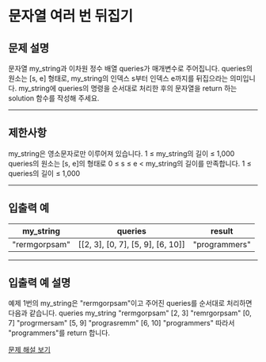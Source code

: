 # 문자열 여러 번 뒤집기

## 문제 설명
문자열 my_string과 이차원 정수 배열 queries가 매개변수로 주어집니다. queries의 원소는 [s, e] 형태로, my_string의 인덱스 s부터 인덱스 e까지를 뒤집으라는 의미입니다. my_string에 queries의 명령을 순서대로 처리한 후의 문자열을 return 하는 solution 함수를 작성해 주세요.

---

## 제한사항
my_string은 영소문자로만 이루어져 있습니다.
1 ≤ my_string의 길이 ≤ 1,000
queries의 원소는 [s, e]의 형태로 0 ≤ s ≤ e < my_string의 길이를 만족합니다.
1 ≤ queries의 길이 ≤ 1,000

---

## 입출력 예
| my_string     | queries                           | result        |
|---------------|-----------------------------------|---------------|
| "rermgorpsam" | [[2, 3], [0, 7], [5, 9], [6, 10]] | "programmers" |

---

## 입출력 예 설명
예제 1번의 my_string은 "rermgorpsam"이고 주어진 queries를 순서대로 처리하면 다음과 같습니다.
queries	my_string
"rermgorpsam"
[2, 3]	"remrgorpsam"
[0, 7]	"progrmersam"
[5, 9]	"prograsremm"
[6, 10]	"programmers"
따라서 "programmers"를 return 합니다.

[문제 해설 보기](./문제해설.md)

